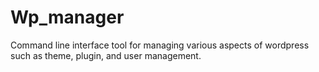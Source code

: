 # Wp_manager

Command line interface tool for managing various aspects of wordpress such as theme, plugin, and user management.
